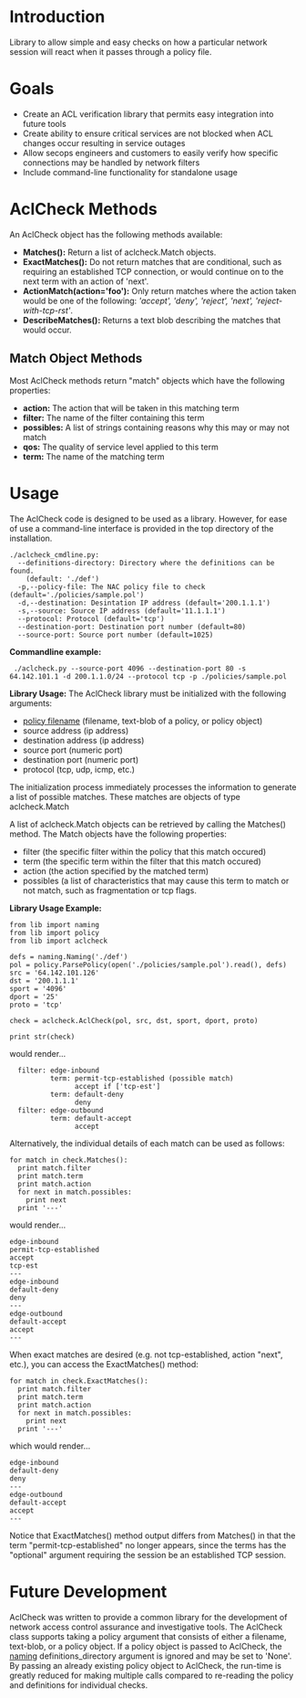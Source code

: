 # Introduction #

Library to allow simple and easy checks on how a particular network session will react when it passes through a policy file.

# Goals #
  * Create an ACL verification library that permits easy integration into future tools
  * Create ability to ensure critical services are not blocked when ACL changes occur resulting in service outages
  * Allow secops engineers and customers to easily verify how specific connections may be handled by network filters
  * Include command-line functionality for standalone usage

# AclCheck Methods #
An AclCheck object has the following methods available:

  * **Matches():** Return a list of aclcheck.Match objects.
  * **ExactMatches():** Do not return matches that are conditional, such as requiring an established TCP connection, or would continue on to the next term with an action of 'next'.
  * **ActionMatch(action='foo'):**  Only return matches where the action taken would be one of the following: _'accept', 'deny', 'reject', 'next', 'reject-with-tcp-rst'_.
  * **DescribeMatches():** Returns a text blob describing the matches that would occur.

## Match Object Methods ##
Most AclCheck methods return "match" objects which have the following properties:
  * **action:** The action that will be taken in this matching term
  * **filter:** The name of the filter containing this term
  * **possibles:** A list of strings containing reasons why this may or may not match
  * **qos:** The quality of service level applied to this term
  * **term:** The name of the matching term


# Usage #
The AclCheck code is designed to be used as a library.
However, for ease of use a command-line interface is provided in the top directory of the installation.

```
./aclcheck_cmdline.py:
  --definitions-directory: Directory where the definitions can be found.
    (default: './def')
  -p,--policy-file: The NAC policy file to check (default='./policies/sample.pol')
  -d,--destination: Desintation IP address (default='200.1.1.1')
  -s,--source: Source IP address (default='11.1.1.1')
  --protocol: Protocol (default='tcp')
  --destination-port: Destination port number (default=80)
  --source-port: Source port number (default=1025)
```

**Commandline example:**
```
 ./aclcheck.py --source-port 4096 --destination-port 80 -s 64.142.101.1 -d 200.1.1.0/24 --protocol tcp -p ./policies/sample.pol 
```

**Library Usage:**
The AclCheck library must be initialized with the following arguments:
  * [policy filename](PolicyFormat.md) (filename, text-blob of a policy, or policy object)
  * source address (ip address)
  * destination address (ip address)
  * source port (numeric port)
  * destination port (numeric port)
  * protocol (tcp, udp, icmp, etc.)

The initialization process immediately processes the information to generate a list of possible matches.
These matches are objects of type aclcheck.Match

A list of aclcheck.Match objects can be retrieved by calling the Matches() method.  The Match objects have the following properties:
  * filter (the specific filter within the policy that this match occured)
  * term (the specific term within the filter that this match occured)
  * action (the action specified by the matched term)
  * possibles (a list of characteristics that may cause this term to match or not match, such as fragmentation or tcp flags.

**Library Usage Example:**
```
from lib import naming
from lib import policy
from lib import aclcheck

defs = naming.Naming('./def')
pol = policy.ParsePolicy(open('./policies/sample.pol').read(), defs)
src = '64.142.101.126'
dst = '200.1.1.1'
sport = '4096'
dport = '25'
proto = 'tcp'

check = aclcheck.AclCheck(pol, src, dst, sport, dport, proto)

print str(check)
```
would render...
```
  filter: edge-inbound
          term: permit-tcp-established (possible match)
                accept if ['tcp-est']
          term: default-deny
                deny
  filter: edge-outbound
          term: default-accept
                accept
```


Alternatively, the individual details of each match can be used as follows:
```
for match in check.Matches():
  print match.filter
  print match.term
  print match.action
  for next in match.possibles:
    print next
  print '---'
```

would render...
```
edge-inbound
permit-tcp-established
accept
tcp-est
---
edge-inbound
default-deny
deny
---
edge-outbound
default-accept
accept
---

```

When exact matches are desired (e.g. not tcp-established, action "next", etc.), you can access the ExactMatches() method:
```
for match in check.ExactMatches():
  print match.filter
  print match.term
  print match.action
  for next in match.possibles:
    print next
  print '---'
```
which would render...
```
edge-inbound
default-deny
deny
---
edge-outbound
default-accept
accept
---
```

Notice that ExactMatches() method output differs from Matches() in that the term "permit-tcp-established" no longer appears, since the terms has the "optional" argument requiring the session be an established TCP session.

# Future Development #

AclCheck was written to provide a common library for the development of network access control assurance and investigative tools.  The AclCheck class supports taking a policy argument that consists of either a filename, text-blob, or a policy object.  If a policy object is passed to AclCheck, the [naming](NamingLibrary.md) definitions\_directory argument is ignored and may be set to 'None'.  By passing an already existing policy object to AclCheck, the run-time is greatly reduced for making multiple calls compared to re-reading the policy and definitions for individual checks.